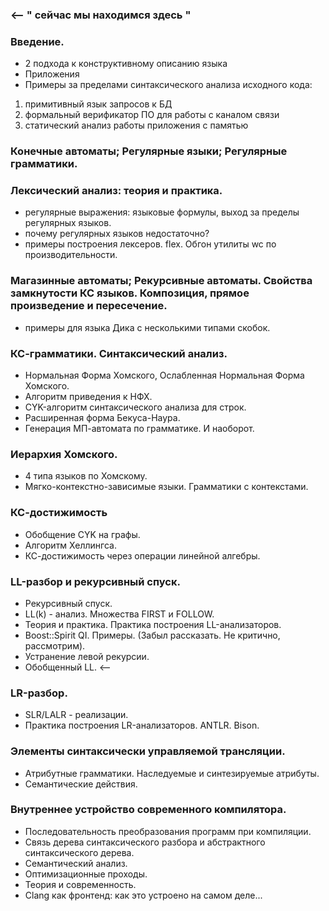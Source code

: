 ### <--  " сейчас мы находимся здесь "

### Введение.
 - 2 подхода к конструктивному описанию языка
 - Приложения
 - Примеры за пределами синтаксического анализа исходного кода:
 1) примитивный язык запросов к БД
 2) формальный верификатор ПО для работы с каналом связи
 3) статический анализ работы приложения с памятью
 
### Конечные автоматы; Регулярные языки; Регулярные грамматики.
### Лексический анализ: теория и практика.
 - регулярные выражения: языковые формулы, выход за пределы регулярных языков.
 - почему регулярных языков недостаточно?
 - примеры построения лексеров. flex. Обгон утилиты wc по производительности.
### Магазинные автоматы; Рекурсивные автоматы. Свойства замкнутости КС языков. Композиция, прямое произведение и пересечение.
 - примеры для языка Дика с несколькими типами скобок.
### КС-грамматики. Синтаксический анализ.
 - Нормальная Форма Хомского, Ослабленная Нормальная Форма Хомского.
 - Алгоритм приведения к НФХ.
 - CYK-алгоритм синтаксического анализа для строк.                   
 - Расширенная форма Бекуса-Наура.
 - Генерация МП-автомата по грамматике. И наоборот.
### Иерархия Хомского. 
 - 4 типа языков по Хомскому.
 - Мягко-контекстно-зависимые языки. Грамматики с контекстами.
### КС-достижимость
- Обобщение CYK на графы.
- Алгоритм Хеллингса. 
- КС-достижимость через операции линейной алгебры.
### LL-разбор и рекурсивный спуск.
   - Рекурсивный спуск.
   - LL(k) - анализ. Множества FIRST и FOLLOW. 
   - Теория и практика. Практика построения LL-анализаторов.
   - Boost::Spirit QI. Примеры. (Забыл рассказать. Не критично, рассмотрим).
   - Устранение левой рекурсии.
   - Обобщенный LL. <--
### LR-разбор.
   - SLR/LALR - реализации. 
   - Практика построения LR-анализаторов. ANTLR. Bison.
### Элементы синтаксически управляемой трансляции.
   - Атрибутные грамматики. Наследуемые и синтезируемые атрибуты.
   - Семантические действия.
### Внутреннее устройство современного компилятора.
   - Последовательность преобразования программ при компиляции. 
   - Связь дерева синтаксического разбора и абстрактного синтаксического дерева. 
   - Семантический анализ. 
   - Оптимизационные проходы.
   - Теория и современность.
   - Clang как фронтенд: как это устроено на самом деле...
